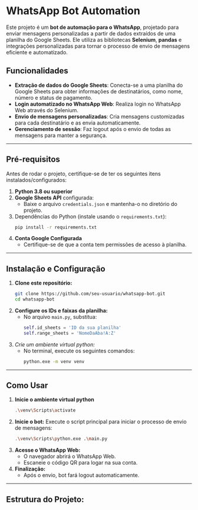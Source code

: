 # WhatsApp Bot Automation

Este projeto é um **bot de automação para o WhatsApp**, projetado para enviar mensagens personalizadas a partir de dados extraídos de uma planilha do Google Sheets. Ele utiliza as bibliotecas **Selenium**, **pandas** e integrações personalizadas para tornar o processo de envio de mensagens eficiente e automatizado.

## Funcionalidades

- **Extração de dados do Google Sheets**: Conecta-se a uma planilha do Google Sheets para obter informações de destinatários, como nome, número e status de pagamento.
- **Login automatizado no WhatsApp Web**: Realiza login no WhatsApp Web através do Selenium.
- **Envio de mensagens personalizadas**: Cria mensagens customizadas para cada destinatário e as envia automaticamente.
- **Gerenciamento de sessão**: Faz logout após o envio de todas as mensagens para manter a segurança.

---

## Pré-requisitos

Antes de rodar o projeto, certifique-se de ter os seguintes itens instalados/configurados:

1. **Python 3.8 ou superior**
2. **Google Sheets API** configurada:
   - Baixe o arquivo `credentials.json` e mantenha-o no diretório do projeto.
3. Dependências do Python (instale usando o `requirements.txt`):
   ```bash
   pip install -r requirements.txt
   
4. **Conta Google Configurada**
    - Certifique-se de que a conta tem permissões de acesso à planilha.
 
---

## Instalação e Configuração

1. **Clone este repositório:**
   ```bash
   git clone https://github.com/seu-usuario/whatsapp-bot.git
   cd whatsapp-bot
2. **Configure os IDs e faixas da planilha:**
   - No arquivo `main.py`, substitua:
     ```python
     self.id_sheets = 'ID da sua planilha'
     self.range_sheets = 'NomeDaAba!A:Z'
3. **Crie um ambiente virtual python*:*
   - No terminal, execute os seguintes comandos:
     ```bash
     python.exe -m venv venv
     
---

## Como Usar

1. **Inicie o ambiente virtual python**
   ```bash
   .\venv\Scripts\activate
2. **Inicie o bot:** Execute o script principal para iniciar o processo de envio de mensagens:
   ```bash
   .\venv\Scripts\python.exe .\main.py
3. **Acesse o WhatsApp Web:**
   - O navegador abrirá o WhatsApp Web.
   - Escaneie o código QR para logar na sua conta.
4. **Finalização:**
   - Após o envio, bot fará logout automaticamente.

---

## Estrutura do Projeto:


   
   
   

